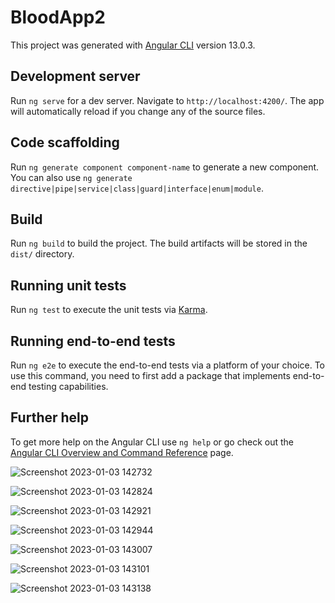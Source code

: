 # BloodApp2

This project was generated with [Angular CLI](https://github.com/angular/angular-cli) version 13.0.3.

## Development server

Run `ng serve` for a dev server. Navigate to `http://localhost:4200/`. The app will automatically reload if you change any of the source files.

## Code scaffolding

Run `ng generate component component-name` to generate a new component. You can also use `ng generate directive|pipe|service|class|guard|interface|enum|module`.

## Build

Run `ng build` to build the project. The build artifacts will be stored in the `dist/` directory.

## Running unit tests

Run `ng test` to execute the unit tests via [Karma](https://karma-runner.github.io).

## Running end-to-end tests

Run `ng e2e` to execute the end-to-end tests via a platform of your choice. To use this command, you need to first add a package that implements end-to-end testing capabilities.

## Further help

To get more help on the Angular CLI use `ng help` or go check out the [Angular CLI Overview and Command Reference](https://angular.io/cli) page.

![Screenshot 2023-01-03 142732](https://user-images.githubusercontent.com/85351454/218330718-d2500a07-c799-452d-b0d0-1515911825b1.png)

![Screenshot 2023-01-03 142824](https://user-images.githubusercontent.com/85351454/218330770-e8a76656-7fac-4f7d-af32-00344116d5aa.png)

![Screenshot 2023-01-03 142921](https://user-images.githubusercontent.com/85351454/218330928-5e313b35-9b45-4a1f-8315-3c1db4e1b1f9.png)


![Screenshot 2023-01-03 142944](https://user-images.githubusercontent.com/85351454/218330929-eed16560-a1b8-4d60-894a-972daa732c8e.png)

![Screenshot 2023-01-03 143007](https://user-images.githubusercontent.com/85351454/218330934-98b55f11-589a-444d-8bf1-583783e49193.png)

![Screenshot 2023-01-03 143101](https://user-images.githubusercontent.com/85351454/218330938-73d16991-1aae-4059-99a2-e142610ad865.png)

![Screenshot 2023-01-03 143138](https://user-images.githubusercontent.com/85351454/218330944-e137ba88-d543-4e08-b85a-d35ca2619bc7.png)



